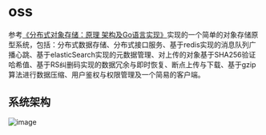 # oss
参考[《分布式对象存储：原理 架构及Go语言实现》](https://github.com/stuarthu/go-implement-your-object-storage)实现的一个简单的对象存储原型系统，包括：分布式数据存储、分布式接口服务、基于redis实现的消息队列广播心跳、基于elasticSearch实现的元数据管理、对上传的对象基于SHA256验证哈希值、基于RS纠删码实现的数据冗余与即时恢复、断点上传与下载、基于gzip算法进行数据压缩、用户鉴权与权限管理及一个简易的客户端。

## 系统架构
![image](https://user-images.githubusercontent.com/49397140/203775463-2bb04819-1cd2-40a2-a528-3d3238e06f66.png)
